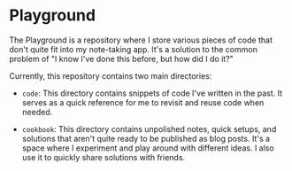 # Playground

The Playground is a repository where I store various pieces of code that don't
quite fit into my note-taking app. It's a solution to the common problem of "I
know I've done this before, but how did I do it?"

Currently, this repository contains two main directories:

- `code`: This directory contains snippets of code I've written in the past. It
  serves as a quick reference for me to revisit and reuse code when needed.

- `cookbook`: This directory contains unpolished notes, quick setups, and
  solutions that aren't quite ready to be published as blog posts. It's a space
  where I experiment and play around with different ideas. I also use it to
  quickly share solutions with friends.
